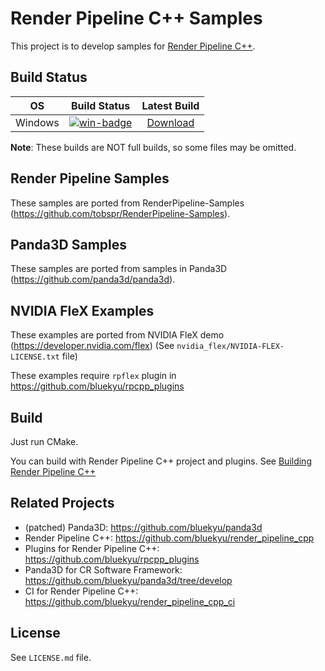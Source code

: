 # Render Pipeline C++ Samples

This project is to develop samples for [Render Pipeline C++](https://github.com/bluekyu/render_pipeline_cpp).

## Build Status

| OS       | Build Status | Latest Build |
| :------: | :----------: | :----------: |
| Windows  | [![win-badge]][win-link] | [Download][win-download] |

[win-badge]: https://ci.appveyor.com/api/projects/status/3chdlviqgf9uhudk/branch/master?svg=true "AppVeyor build status"
[win-link]: https://ci.appveyor.com/project/bluekyu/rpcpp-samples/branch/master "AppVeyor build link"
[win-download]: https://ci.appveyor.com/api/projects/bluekyu/rpcpp-samples/artifacts/rpcpp_samples.zip?branch=master "Download latest build"

**Note**: These builds are NOT full builds, so some files may be omitted.



## Render Pipeline Samples
These samples are ported from RenderPipeline-Samples (https://github.com/tobspr/RenderPipeline-Samples).



## Panda3D Samples
These samples are ported from samples in Panda3D (https://github.com/panda3d/panda3d).



## NVIDIA FleX Examples
These examples are ported from NVIDIA FleX demo (https://developer.nvidia.com/flex)
(See `nvidia_flex/NVIDIA-FLEX-LICENSE.txt` file)

These examples require `rpflex` plugin in https://github.com/bluekyu/rpcpp_plugins



## Build
Just run CMake.

You can build with Render Pipeline C++ project and plugins.
See [Building Render Pipeline C++](https://github.com/bluekyu/render_pipeline_cpp/blob/master/docs/build_rpcpp.md)



## Related Projects
- (patched) Panda3D: https://github.com/bluekyu/panda3d
- Render Pipeline C++: https://github.com/bluekyu/render_pipeline_cpp
- Plugins for Render Pipeline C++: https://github.com/bluekyu/rpcpp_plugins
- Panda3D for CR Software Framework: https://github.com/bluekyu/panda3d/tree/develop
- CI for Render Pipeline C++: https://github.com/bluekyu/render_pipeline_cpp_ci



## License
See `LICENSE.md` file.
